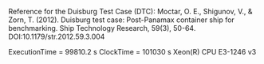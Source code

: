 Reference for the Duisburg Test Case (DTC):
Moctar, O. E., Shigunov, V., & Zorn, T. (2012).
Duisburg test case: Post-Panamax container ship for benchmarking.
Ship Technology Research, 59(3), 50-64.
DOI:10.1179/str.2012.59.3.004

ExecutionTime = 99810.2 s  ClockTime = 101030 s
Xeon(R) CPU E3-1246 v3

